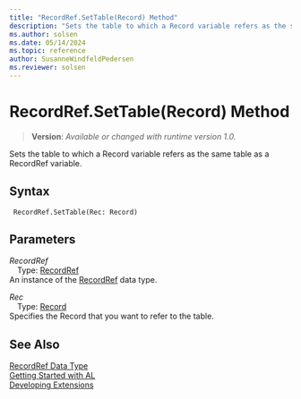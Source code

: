 ```yaml
---
title: "RecordRef.SetTable(Record) Method"
description: "Sets the table to which a Record variable refers as the same table as a RecordRef variable."
ms.author: solsen
ms.date: 05/14/2024
ms.topic: reference
author: SusanneWindfeldPedersen
ms.reviewer: solsen
---
```

[//]: # (START>DO_NOT_EDIT)
[//]: # (IMPORTANT:Do not edit any of the content between here and the END>DO_NOT_EDIT.)
[//]: # (Any modifications should be made in the .xml files in the ModernDev repo.)
# RecordRef.SetTable(Record) Method
> **Version**: _Available or changed with runtime version 1.0._

Sets the table to which a Record variable refers as the same table as a RecordRef variable.


## Syntax
```AL
 RecordRef.SetTable(Rec: Record)
```
## Parameters
*RecordRef*  
&emsp;Type: [RecordRef](recordref-data-type.md)  
An instance of the [RecordRef](recordref-data-type.md) data type.  

*Rec*  
&emsp;Type: [Record](../record/record-data-type.md)  
Specifies the Record that you want to refer to the table.  



[//]: # (IMPORTANT: END>DO_NOT_EDIT)
## See Also
[RecordRef Data Type](recordref-data-type.md)  
[Getting Started with AL](../../devenv-get-started.md)  
[Developing Extensions](../../devenv-dev-overview.md)